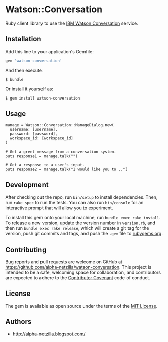 # Watson::Conversation

Ruby client library to use the [IBM Watson Conversation][wc] service.

## Installation

Add this line to your application's Gemfile:

```ruby
gem 'watson-conversation'
```

And then execute:

    $ bundle

Or install it yourself as:

    $ gem install watson-conversation

## Usage

```
manage = Watson::Conversation::ManageDialog.new(
  username: [username],
  password: [password],
  workspace_id: [workspace_id]
)

# Get a greet message from a conversation system.
puts response1 = manage.talk("")

# Get a response to a user's input.
puts response2 = manage.talk("I would like you to ..")
```

## Development

After checking out the repo, run `bin/setup` to install dependencies. Then, run `rake spec` to run the tests. You can also run `bin/console` for an interactive prompt that will allow you to experiment.

To install this gem onto your local machine, run `bundle exec rake install`. To release a new version, update the version number in `version.rb`, and then run `bundle exec rake release`, which will create a git tag for the version, push git commits and tags, and push the `.gem` file to [rubygems.org](https://rubygems.org).

## Contributing

Bug reports and pull requests are welcome on GitHub at https://github.com/alpha-netzilla/watson-conversation. This project is intended to be a safe, welcoming space for collaboration, and contributors are expected to adhere to the [Contributor Covenant](http://contributor-covenant.org) code of conduct.


## License

The gem is available as open source under the terms of the [MIT License](http://opensource.org/licenses/MIT).

## Authors
* http://alpha-netzilla.blogspot.com/

[wc]: http://www.ibm.com/watson/developercloud/doc/conversation/index.html
